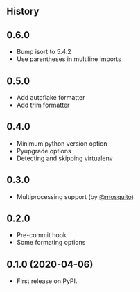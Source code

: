 ## History

0.6.0
----------------------

* Bump isort to 5.4.2
* Use parentheses in multiline imports

0.5.0
----------------------

* Add autoflake formatter
* Add trim formatter

0.4.0
----------------------

* Minimum python version option
* Pyupgrade options
* Detecting and skipping virtualenv


0.3.0
----------------------

* Multiprocessing support (by [@mosquito](https://github.com/mosquito))


0.2.0
-----------------------

* Pre-commit hook
* Some formating options


0.1.0 (2020-04-06)
------------------------

* First release on PyPI.
